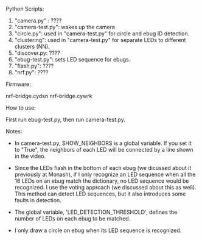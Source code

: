 Python Scripts:

1. "camera.py" : ????
2. "camera-test.py": wakes up the camera
4. "circle.py": used in "camera-test.py" for circle and ebug ID detection.
3. "clustering": used in "camera-test.py" for separate LEDs to different clusters (NN).
3. "discover.py: ????
1. "ebug-test.py": sets LED sequence for ebugs.
5. "flash.py": ????
6. "nrf.py": ????

Firmware:

nrf-bridge.cydsn
nrf-bridge.cywrk


How to use:

First run ebug-test.py, then run camera-test.py. 

Notes:

* In camera-test.py, SHOW_NEIGHBORS is a global variable. If you set
it to "True", the neighbors of each LED will be connected by a line
shown in the video.

* Since the LEDs flash in the bottom of each ebug (we dicussed about
it previously at Monash), if I only recognize an LED sequence when all
the 16 LEDs on an ebug match the dictionary, no LED sequence would be
recognized. I use the voting approach (we discussed about this as
well).  This method can detect LED sequences, but it also introduces
some faults in detection.

* The global variable, 'LED_DETECTION_THRESHOLD', defines the number
of LEDs on each ebug to be matched.

* I only draw a circle on ebug when its LED sequence is recognized.

